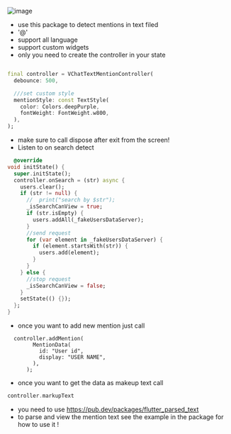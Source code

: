![image](https://user-images.githubusercontent.com/37384769/208300551-97927778-5120-4a44-8463-56da4f0f5980.png)
- use this package to detect mentions in text filed
- '@'
- support all language
- support custom widgets
- only you need to create the controller in your state

```dart

final controller = VChatTextMentionController(
  debounce: 500,

  ///set custom style
  mentionStyle: const TextStyle(
    color: Colors.deepPurple,
    fontWeight: FontWeight.w800,
  ),
);
```

- make sure to call dispose after exit from the screen!
- Listen to on search detect

```dart
  @override
void initState() {
  super.initState();
  controller.onSearch = (str) async {
    users.clear();
    if (str != null) {
      //  print("search by $str");
      _isSearchCanView = true;
      if (str.isEmpty) {
        users.addAll(_fakeUsersDataServer);
      }
      //send request
      for (var element in _fakeUsersDataServer) {
        if (element.startsWith(str)) {
          users.add(element);
        }
      }
    } else {
      //stop request
      _isSearchCanView = false;
    }
    setState(() {});
  };
}

```

- once you want to add new mention just call

``` 
  controller.addMention(
        MentionData(
          id: "User id",
          display: "USER NAME",
        ),
      );
```

- once you want to get the data as makeup text call

```dart
controller.markupText
```

- you need to use https://pub.dev/packages/flutter_parsed_text
- to parse and view the mention text see the example in the package for how to use it !
